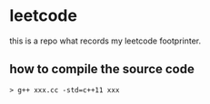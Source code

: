 # leetcode
this is a repo what records my leetcode footprinter.

## how to compile the source code

```shell script
> g++ xxx.cc -std=c++11 xxx
```
